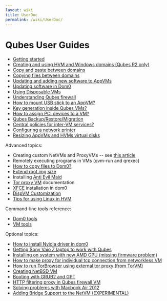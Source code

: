 ```yaml
---
layout: wiki
title: UserDoc
permalink: /wiki/UserDoc/
---
```


Qubes User Guides
=================

-   [Getting started](/wiki/GettingStarted)
-   [Creating and using HVM and Windows domains (Qubes R2 only)](/wiki/HvmCreate)
-   [Copy and paste between domains](/wiki/CopyPaste)
-   [Copying files between domains](/wiki/CopyingFiles)
-   [Updating and adding new software to AppVMs](/wiki/SoftwareUpdateVM)
-   [Updating software in Dom0](/wiki/SoftwareUpdateDom0)
-   [Using Disposable VMs](/wiki/DisposableVms)
-   [Understanding Qubes firewall](/wiki/QubesFirewall)
-   [How to mount USB stick to an AppVM?](/wiki/StickMounting)
-   [Key generation inside Qubes VMs?](/wiki/KeyGen)
-   [How to assign PCI devices to a VM?](/wiki/AssigningDevices)
-   [Qubes Backup/Restore/Migration](/wiki/BackupRestore)
-   [Central policies for inter-VM services?](/wiki/QubesPolicies)
-   [Configuring a network printer](/wiki/NetworkPrinter)
-   [Resizing AppVMs and HVMs virtual disks](/wiki/ResizeDiskImage)

Advanced topics:

-   Creating custom NetVMs and ProxyVMs -- see [​this article](http://theinvisiblethings.blogspot.com/2011/09/playing-with-qubes-networking-for-fun.html)
-   Remotely executing programs in VMs (qvm-run and qrexec)
-   [How to copy files to Dom0?](/wiki/CopyToDomZero)
-   [​Extend root.img size](https://groups.google.com/group/qubes-devel/msg/9d1ac581236ca9b4)
-   Installing [Anti Evil Maid](/wiki/AntiEvilMaid)
-   [Tor proxy VM](/wiki/UserDoc/TorVM) documentation
-   [XFCE](/wiki/UserDoc/XFCE) installation in dom0
-   [DispVM Customization](/wiki/UserDoc/DispVMCustomization)
-   [Tips for using Linux in HVM](/wiki/LinuxHVMTips)

Command-line tools reference:

-   [Dom0 tools](/wiki/DomZeroTools)
-   [VM tools](/wiki/VmTools)

Optional topics:

-   [How to install Nvidia driver in dom0](/wiki/InstallNvidiaDriver)
-   [Getting Sony Vaio Z laptop to work with Qubes](/wiki/SonyVaioTinkering)
-   [​Installing on system with new AMD GPU (missing firmware problem)](https://groups.google.com/group/qubes-devel/browse_thread/thread/e27a57b0eda62f76)
-   [​How to make proxy for individual tcp connection from networkless VM](https://groups.google.com/group/qubes-devel/msg/4ca950ab6d7cd11a)
-   [​How to run TorBrowser using external tor proxy (from TorVM)](https://groups.google.com/group/qubes-devel/msg/34f67194d3422bfa)
-   [​Creating NetBSD VM](https://groups.google.com/group/qubes-devel/msg/4015c8900a813985)
-   [​Booting with GRUB2 and GPT](https://groups.google.com/group/qubes-devel/browse_thread/thread/e4ac093cabd37d2b/d5090c20d92c4128#d5090c20d92c4128)
-   [​HTTP filtering proxy in Qubes firewall VM](https://groups.google.com/group/qubes-devel/browse_thread/thread/5252bc3f6ed4b43e/d881deb5afaa2a6c#39c95d63fccca12b)
-   [​Solving problems with Macbook Air 2012](https://groups.google.com/group/qubes-devel/browse_thread/thread/b8b0d819d2a4fc39/d50a72449107ab21#8a9268c09d105e69)
-   [Adding Bridge Support to the NetVM (EXPERIMENTAL)](/wiki/NetworkBridgeSupport)

